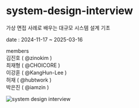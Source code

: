 # system-design-interview
가상 면접 사례로 배우는 대규모 시스템 설계 기초

date : 2024-11-17 ~ 2025-03-16

members  
김진호 ( @zinokim )  
최재형 ( @CHOICORE )  
이강훈 ( @KangHun-Lee )  
허재 ( @hubtwork )  
박은진 ( @iamzin )  

![system design interview](https://github.com/user-attachments/assets/d6965161-9a20-4fcf-b50f-5702e871cabf)
